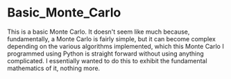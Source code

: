 # Basic_Monte_Carlo
This is a basic Monte Carlo. It doesn't seem like much because, fundamentally, a Monte Carlo is fairly simple, but it can become complex depending on the various algorithms implemented, which this Monte Carlo I programmed using Python is straight forward without using anything complicated. I essentially wanted to do this to exhibit the fundamental mathematics of it, nothing more.
